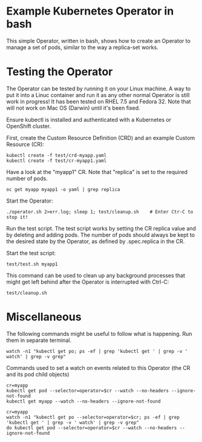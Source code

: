 # Example Kubernetes Operator in bash

This simple Operator, written in bash, shows how to create an Operator to manage a set of pods, similar to the way a replica-set works.   

# Testing the Operator

The Operator can be tested by running it on your Linux machine.  A way to put it into a Linuc container and run it as any other normal Operator is still work in progress!  It has been tested on RHEL 7.5 and Fedora 32.  Note that will not work on Mac OS (Darwin) until it's been fixed.

Ensure kubectl is installed and authenticated with a Kubernetes or OpenShift cluster.

First, create the Custom Resource Definition (CRD) and an example Custom Resource (CR):

```
kubectl create -f test/crd-myapp.yaml
kubectl create -f test/cr-myapp1.yaml
```

Have a look at the "myapp1" CR.  Note that "replica" is set to the required number of pods.

```
oc get myapp myapp1 -o yaml | grep replica
```

Start the Operator:

```
./operator.sh 2>err.log; sleep 1; test/cleanup.sh    # Enter Ctr-C to stop it!
```

Run the test script.  The test script works by setting the CR replica value and by deleting and adding pods.  The number of pods should always be kept to the desired state by the Operator, as defined by .spec.replica in the CR.

Start the test script:

```
test/test.sh myapp1
```

This command can be used to clean up any background processes that might get left behind after the Operator is interrupted with Ctrl-C:

```
test/cleanup.sh
```

# Miscellaneous

The following commands might be useful to follow what is happening.  Run them in separate terminal. 

```
watch -n1 "kubectl get po; ps -ef | grep 'kubectl get ' | grep -v ' watch' | grep -v grep"
```

Commands used to set a watch on events related to this Operator (the CR and its pod child objects)

```
cr=myapp
kubectl get pod --selector=operator=$cr --watch --no-headers --ignore-not-found
kubectl get myapp --watch --no-headers --ignore-not-found
```

```
cr=myapp
watch -n1 "kubectl get po --selector=operator=$cr; ps -ef | grep 'kubectl get ' | grep -v ' watch' | grep -v grep"
do kubectl get pod --selector=operator=$cr --watch --no-headers --ignore-not-found
```

